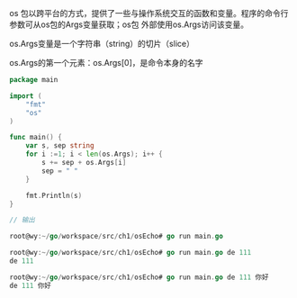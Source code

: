 

os	包以跨平台的⽅式，提供了⼀些与操作系统交互的函数和变量。程序的命令⾏参数可从os包的Args变量获取；os包 外部使⽤os.Args访问该变量。

os.Args变量是⼀个字符串（string）的切⽚（slice）

os.Args的第⼀个元素：os.Args[0]，是命令本身的名字

``` go
package main

import (
    "fmt"
    "os"
)

func main() {
    var s, sep string
    for i :=1; i < len(os.Args); i++ {
        s += sep + os.Args[i]
        sep = " "
    }

    fmt.Println(s)
}

// 输出

root@wy:~/go/workspace/src/ch1/osEcho# go run main.go

root@wy:~/go/workspace/src/ch1/osEcho# go run main.go de 111
de 111

root@wy:~/go/workspace/src/ch1/osEcho# go run main.go de 111 你好
de 111 你好
```

